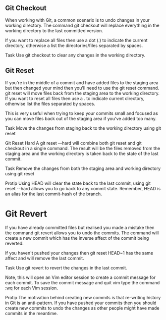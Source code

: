## Git Checkout

When working with Git, a common scenario is to undo changes in your working directory. The command git checkout will replace everything in the working directory to the last committed version.

If you want to replace all files then use a dot (.) to indicate the current directory, otherwise a list the directories/files separated by spaces.

Task
Use git checkout to clear any changes in the working directory.


## Git Reset

If you're in the middle of a commit and have added files to the staging area but then changed your mind then you'll need to use the git reset command. git reset will move files back from the staging area to the working directory. If you want to reset all files then use a . to indicate current directory, otherwise list the files separated by spaces.

This is very useful when trying to keep your commits small and focused as you can move files back out of the staging area if you've added too many.

Task
Move the changes from staging back to the working directory using git reset


Git Reset Hard
A git reset --hard will combine both git reset and git checkout in a single command. The result will be the files removed from the staging area and the working directory is taken back to the state of the last commit.

Task
Remove the changes from both the staging area and working directory using git reset

Protip
Using HEAD will clear the state back to the last commit, using git reset --hard <commit-hash> allows you to go back to any commit state. Remember, HEAD is an alias for the last commit-hash of the branch.


# Git Revert

If you have already committed files but realised you made a mistake then the command git revert allows you to undo the commits. The command will create a new commit which has the inverse affect of the commit being reverted.

If you haven't pushed your changes then git reset HEAD~1 has the same affect and will remove the last commit.

Task
Use git revert to revert the changes in the last commit.

Note, this will open an Vim editor session to create a commit message for each commit. To save the commit message and quit vim type the command :wq for each Vim session.

Protip
The motivation behind creating new commits is that re-writing history in Git is an anti-pattern. If you have pushed your commits then you should create new commits to undo the changes as other people might have made commits in the meantime.